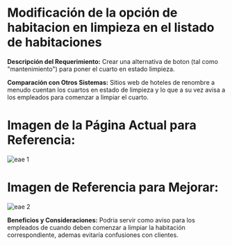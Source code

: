 
# Modificación de la opción de habitacion en limpieza en el listado de habitaciones

**Descripción del Requerimiento:**
Crear una alternativa de boton (tal como "mantenimiento") para poner el cuarto en estado limpieza.

**Comparación con Otros Sistemas:**
Sitios web de hoteles de renombre a menudo cuentan los cuartos en estado de limpieza y lo que a su vez avisa a los empleados para comenzar a limpiar el cuarto.

# Imagen de la Página Actual para Referencia:
![eae 1](https://github.com/SantiagoCabana/B01_Hotel.github.io/assets/164255800/07ff70d5-9477-4300-a0c4-0b917828bab9)


# Imagen de Referencia para Mejorar:
![eae 2](https://github.com/SantiagoCabana/B01_Hotel.github.io/assets/164255800/ad9f3ead-7ef2-48dc-8f84-e108faa2d72c)


**Beneficios y Consideraciones:**
Podria servir como aviso para los empleados de cuando deben comenzar a limpiar la habitación correspondiente, ademas evitaría confusiones con clientes.
